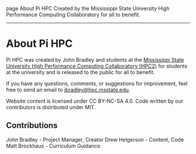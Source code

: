 page
About Pi HPC
Created by the Mississippi State University High Performance Computing Collaboratory for all to benefit.

---

# About Pi HPC

Pi HPC was created by John Bradley and students at the [Mississippi State University High Performance Computing Collaboratory (HPC2)](https://hpc.msstate.edu) for students at the university and is released to the public for all to benefit.

If you have any questions, comments, or suggestions for improvement, feel free to send an email to [jbradley@hpc.msstate.edu](mailto:jbradley@hpc.msstate.edu).

Website content is licensed under CC BY-NC-SA 4.0. Code written by our contributors is distributed under MIT.

## Contributions
John Bradley - Project Manager, Creator
Drew Helgerson - Content, Code
Matt Brockhaus - Curriculum Guidance
